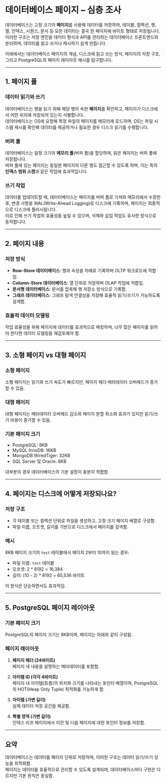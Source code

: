 # 데이터베이스 페이지 – 심층 조사

데이터베이스는 고정 크기의 **페이지**를 사용해 데이터를 저장하며, 테이블, 컬렉션, 행, 열, 인덱스, 시퀀스, 문서 등 모든 데이터는 결국 한 페이지에 바이트 형태로 저장됩니다.  
이러한 구조는 저장 엔진을 데이터 형식과 API를 관리하는 데이터베이스 프론트엔드와 분리하며, 데이터를 읽고 쓰거나 캐시하기 쉽게 만듭니다.  

아래에서는 데이터베이스 페이지의 개념, 디스크에 읽고 쓰는 방식, 페이지의 저장 구조, 그리고 PostgreSQL의 페이지 레이아웃 예시를 탐구합니다.

---

## 1. 페이지 풀

### 데이터 읽기와 쓰기
데이터베이스는 행을 읽기 위해 해당 행이 속한 **페이지**를 확인하고, 페이지가 디스크에서 어떤 위치에 저장되어 있는지 식별합니다.  
데이터베이스는 OS에 요청해 특정 파일의 페이지를 메모리에 로드하며, OS는 파일 시스템 캐시를 확인해 데이터를 제공하거나 필요한 경우 디스크 읽기를 수행합니다.

### 버퍼 풀
데이터베이스는 일정 크기의 **메모리 풀**(버퍼 풀)을 할당하며, 읽은 페이지는 버퍼 풀에 저장됩니다.  
버퍼 풀에 있는 페이지는 동일한 페이지의 다른 행도 접근할 수 있도록 하며, 이는 특히 **인덱스 범위 스캔**과 같은 작업에 효과적입니다.  

### 쓰기 작업
데이터를 업데이트할 때, 데이터베이스는 페이지를 버퍼 풀로 가져와 메모리에서 수정한 후, 변경 사항을 WAL(Write-Ahead Logging)로 디스크에 기록하며, 페이지는 최종적으로 디스크에 플러시됩니다.  
이로 인해 쓰기 작업의 효율성을 높일 수 있으며, 삭제와 삽입 작업도 유사한 방식으로 동작합니다.

---

## 2. 페이지 내용

### 저장 방식
- **Row-Store 데이터베이스**: 행과 속성을 차례로 기록하며 OLTP 워크로드에 적합임.  
- **Column-Store 데이터베이스**: 열 단위로 저장하며 OLAP 작업에 적합임.  
- **문서형 데이터베이스**: 문서를 압축해 행 저장소 방식으로 기록함.  
- **그래프 데이터베이스**: 그래프 탐색 연결성을 저장해 효율적 읽기/쓰기가 가능하도록 설계함.

### 효율적 데이터 모델링
작업 효율성을 위해 페이지에 데이터를 효과적으로 패킹하며, 너무 많은 페이지를 읽어야 한다면 데이터 모델링을 재검토해야 함.  

---

## 3. 소형 페이지 vs 대형 페이지

### 소형 페이지
소형 페이지는 읽기와 쓰기 속도가 빠르지만, 페이지 헤더 메타데이터 오버헤드가 증가할 수 있음.  

### 대형 페이지
대형 페이지는 메타데이터 오버헤드 감소와 페이지 분할 최소화 효과가 있지만 읽기/쓰기 비용이 증가할 수 있음.  

### 기본 페이지 크기
- PostgreSQL: 8KB  
- MySQL InnoDB: 16KB  
- MongoDB WiredTiger: 32KB  
- SQL Server 및 Oracle: 8KB  

대부분의 경우 데이터베이스의 기본 설정이 충분히 적합함.

---

## 4. 페이지는 디스크에 어떻게 저장되나요?

### 저장 구조
- 각 테이블 또는 컬렉션 단위로 파일을 생성하고, 고정 크기 페이지 배열로 구성함.  
- 파일 이름, 오프셋, 길이를 기반으로 디스크에서 페이지를 검색함.

### 예시
8KB 페이지 크기의 `test` 테이블에서 페이지 2부터 10까지 읽는 경우:  
- 파일 이름: `test` 테이블  
- 오프셋: 2 * 8192 = 16,384  
- 길이: (10 - 2) * 8192 = 65,536 바이트  

이 방식은 단순하면서도 효과적임.

---

## 5. PostgreSQL 페이지 레이아웃

### 기본 페이지 크기
PostgreSQL의 페이지 크기는 8KB이며, 페이지는 아래와 같이 구성됨.

### 페이지 레이아웃
1. **페이지 헤더 (24바이트)**  
   페이지 내 내용을 설명하는 메타데이터를 포함함.  

2. **아이템 ID (각각 4바이트)**  
   페이지 내 아이템(튜플)의 위치와 크기를 나타내는 포인터 배열이며, PostgreSQL의 HOT(Heap Only Tuple) 최적화를 가능하게 함.  

3. **아이템 (가변 길이)**  
   실제 데이터 저장 공간을 제공함.  

4. **특별 영역 (가변 길이)**  
   인덱스 리프 페이지에서 이전 및 다음 페이지에 대한 포인터 정보를 저장함.

---

## 요약
데이터베이스는 데이터를 페이지 단위로 저장하며, 이러한 구조는 데이터 읽기/쓰기 성능을 최적화함.  
페이지는 데이터를 효율적으로 관리할 수 있도록 설계되며, 데이터베이스마다 구현은 다르지만 기본 원칙은 동일함.
